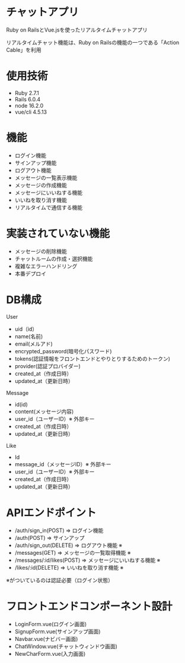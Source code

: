 # チャットアプリ
Ruby on RailsとVue.jsを使ったリアルタイムチャットアプリ

リアルタイムチャット機能は、Ruby on Railsの機能の一つである「Action Cable」を利用

# 使用技術
- Ruby 2.7.1
- Rails 6.0.4
- node 16.2.0
- vue/cli 4.5.13

# 機能
- ログイン機能
- サインアップ機能
- ログアウト機能
- メッセージの一覧表示機能
- メッセージの作成機能
- メッセージにいいねする機能
- いいねを取り消す機能
- リアルタイムで通信する機能

# 実装されていない機能
- メッセージの削除機能
- チャットルームの作成・選択機能
- 複雑なエラーハンドリング
- 本番デプロイ

# DB構成
User
- uid（id）
- name(名前)
- email(メルアド)
- encrypted_password(暗号化パスワード)
- tokens(認証情報をフロントエンドとやりとりするためのトークン)
- provider(認証プロバイダー)
- created_at（作成日時）
- updated_at（更新日時）

Message
- id(id)
- content(メッセージ内容)
- user_id（ユーザーID）※ 外部キー
- created_at（作成日時）
- updated_at（更新日時）

Like
- Id
- message_id（メッセージID）※ 外部キー
- user_id（ユーザーID）※ 外部キー
- created_at（作成日時）
- updated_at（更新日時）

# APIエンドポイント
- /auth/sign_in(POST) => ログイン機能
- /auth(POST) => サインアップ
- /auth/sign_out(DELETE) => ログアウト機能 ※
- /messages(GET) => メッセージの一覧取得機能 ※
- /messages/:id/likes(POST) => メッセージにいいねする機能 ※
- /likes/:id(DELETE) => いいねを取り消す機能 ※

※がついているのは認証必要（ログイン状態）

# フロントエンドコンポーネント設計
- LoginForm.vue(ログイン画面)
- SignupForm.vue(サインアップ画面)
- Navbar.vue(ナビバー画面)
- ChatWindow.vue(チャットウィンドウ画面)
- NewCharForm.vue(入力画面)